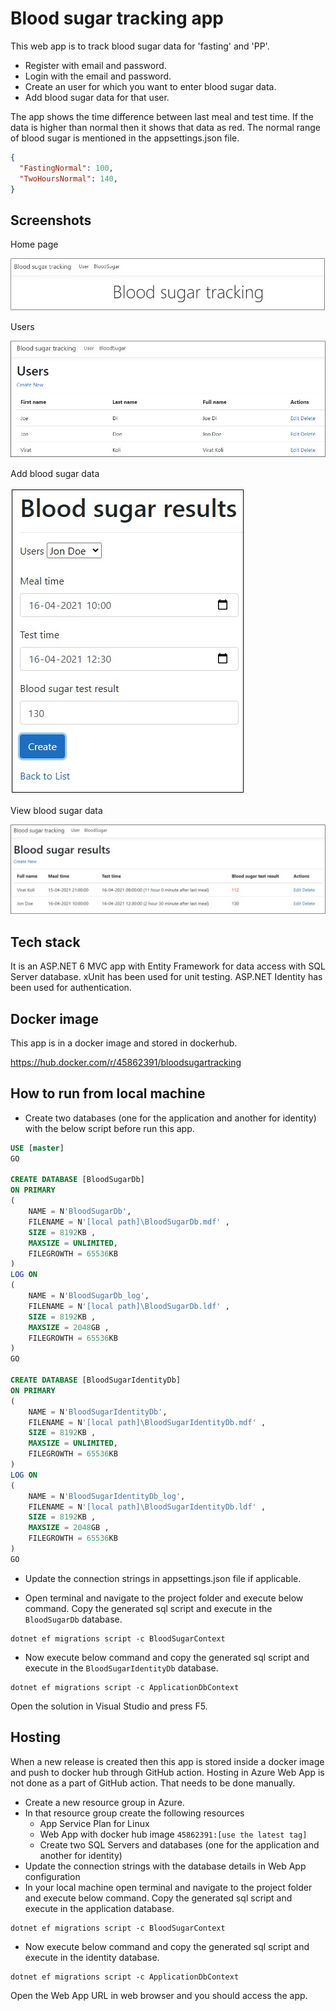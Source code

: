 # Blood sugar tracking app

This web app is to track blood sugar data for 'fasting' and 'PP'.

- Register with email and password.
- Login with the email and password.
- Create an user for which you want to enter blood sugar data.
- Add blood sugar data for that user.

The app shows the time difference between last meal and test time. If the data is higher than normal
then it shows that data as red. The normal range of blood sugar is mentioned in the appsettings.json file.

```json
{
  "FastingNormal": 100,
  "TwoHoursNormal": 140,
}
```

## Screenshots

Home page

![Home page](https://github.com/Arnab-Developer/BloodSugarTracking/blob/main/Assets/HomePage.jpg)

Users

![Users](https://github.com/Arnab-Developer/BloodSugarTracking/blob/main/Assets/Users.jpg)

Add blood sugar data

![Add blood sugar data](https://github.com/Arnab-Developer/BloodSugarTracking/blob/main/Assets/AddBloodSugar.jpg)

View blood sugar data

![View blood sugar data](https://github.com/Arnab-Developer/BloodSugarTracking/blob/main/Assets/BloodSugarData.jpg)

## Tech stack

It is an ASP.NET 6 MVC app with Entity Framework for data access with SQL Server database. xUnit has been used for 
unit testing. ASP.NET Identity has been used for authentication.

## Docker image

This app is in a docker image and stored in dockerhub.

https://hub.docker.com/r/45862391/bloodsugartracking

## How to run from local machine

- Create two databases (one for the application and another for identity) with the below script before run this app.

```sql
USE [master]
GO

CREATE DATABASE [BloodSugarDb]
ON PRIMARY
( 
    NAME = N'BloodSugarDb', 
    FILENAME = N'[local path]\BloodSugarDb.mdf' , 
    SIZE = 8192KB , 
    MAXSIZE = UNLIMITED, 
    FILEGROWTH = 65536KB 
)
LOG ON 
( 
    NAME = N'BloodSugarDb_log', 
    FILENAME = N'[local path]\BloodSugarDb.ldf' , 
    SIZE = 8192KB , 
    MAXSIZE = 2048GB , 
    FILEGROWTH = 65536KB 
)
GO

CREATE DATABASE [BloodSugarIdentityDb]
ON PRIMARY
( 
    NAME = N'BloodSugarIdentityDb', 
    FILENAME = N'[local path]\BloodSugarIdentityDb.mdf' , 
    SIZE = 8192KB , 
    MAXSIZE = UNLIMITED, 
    FILEGROWTH = 65536KB 
)
LOG ON 
( 
    NAME = N'BloodSugarIdentityDb_log', 
    FILENAME = N'[local path]\BloodSugarIdentityDb.ldf' , 
    SIZE = 8192KB , 
    MAXSIZE = 2048GB , 
    FILEGROWTH = 65536KB 
)
GO
```

- Update the connection strings in appsettings.json file if applicable.

- Open terminal and navigate to the project folder and execute below command. Copy the generated 
sql script and execute in the `BloodSugarDb` database.

```
dotnet ef migrations script -c BloodSugarContext
```

- Now execute below command and copy the generated sql script and execute in the `BloodSugarIdentityDb` database.

```
dotnet ef migrations script -c ApplicationDbContext
```

Open the solution in Visual Studio and press F5.

## Hosting

When a new release is created then this app is stored inside a docker image and push to docker hub through GitHub action. 
Hosting in Azure Web App is not done as a part of GitHub action. That needs to be done manually.

- Create a new resource group in Azure.
- In that resource group create the following resources
  - App Service Plan for Linux
  - Web App with docker hub image `45862391:[use the latest tag]`
  - Create two SQL Servers and databases (one for the application and another for identity)
- Update the connection strings with the database details in Web App configuration
- In your local machine open terminal and navigate to the project folder and execute below command. Copy the generated 
sql script and execute in the application database.

```
dotnet ef migrations script -c BloodSugarContext
```

- Now execute below command and copy the generated sql script and execute in the identity database.

```
dotnet ef migrations script -c ApplicationDbContext
```

Open the Web App URL in web browser and you should access the app.